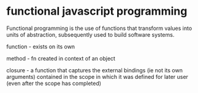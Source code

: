 functional javascript programming
=====

Functional programming is the use of functions that transform values into units of abstraction, subsequently used to build software systems.

function - exists on its own

method - fn created in context of an object

closure - a function that captures the external bindings (ie not its own arguments) contained in the scope in which it was defined for later user (even after the scope has completed)

